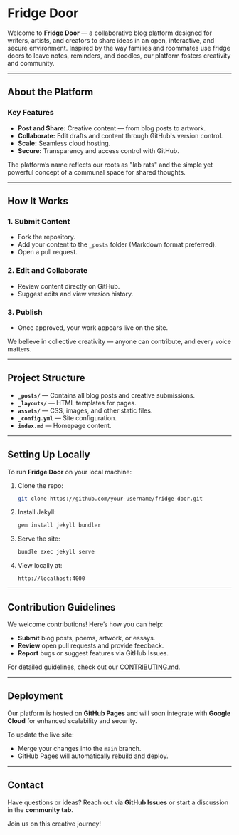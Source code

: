 # Fridge Door

Welcome to **Fridge Door** — a collaborative blog platform designed for writers, artists, and creators to share ideas in an open, interactive, and secure environment. Inspired by the way families and roommates use fridge doors to leave notes, reminders, and doodles, our platform fosters creativity and community.

---

## About the Platform

### Key Features

- **Post and Share:** Creative content — from blog posts to artwork.
- **Collaborate:** Edit drafts and content through GitHub's version control.
- **Scale:** Seamless cloud hosting.
- **Secure:** Transparency and access control with GitHub.

The platform’s name reflects our roots as "lab rats" and the simple yet powerful concept of a communal space for shared thoughts.

---

## How It Works

### 1. Submit Content
- Fork the repository.
- Add your content to the `_posts` folder (Markdown format preferred).
- Open a pull request.

### 2. Edit and Collaborate
- Review content directly on GitHub.
- Suggest edits and view version history.

### 3. Publish
- Once approved, your work appears live on the site.

We believe in collective creativity — anyone can contribute, and every voice matters.

---

## Project Structure

- **`_posts/`** — Contains all blog posts and creative submissions.
- **`_layouts/`** — HTML templates for pages.
- **`assets/`** — CSS, images, and other static files.
- **`_config.yml`** — Site configuration.
- **`index.md`** — Homepage content.

---

## Setting Up Locally

To run **Fridge Door** on your local machine:

1. Clone the repo:
   ```bash
   git clone https://github.com/your-username/fridge-door.git
   ```
2. Install Jekyll:
   ```bash
   gem install jekyll bundler
   ```
3. Serve the site:
   ```bash
   bundle exec jekyll serve
   ```
4. View locally at:
   ```
   http://localhost:4000
   ```

---

## Contribution Guidelines

We welcome contributions! Here’s how you can help:

- **Submit** blog posts, poems, artwork, or essays.
- **Review** open pull requests and provide feedback.
- **Report** bugs or suggest features via GitHub Issues.

For detailed guidelines, check out our [CONTRIBUTING.md](CONTRIBUTING.md).

---

## Deployment

Our platform is hosted on **GitHub Pages** and will soon integrate with **Google Cloud** for enhanced scalability and security.

To update the live site:

- Merge your changes into the `main` branch.
- GitHub Pages will automatically rebuild and deploy.

---

## Contact

Have questions or ideas? Reach out via **GitHub Issues** or start a discussion in the **community tab**.

Join us on this creative journey!
